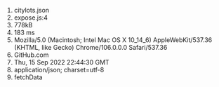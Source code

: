 1. citylots.json
2. expose.js:4
3. 778kB
4. 183 ms
5. Mozilla/5.0 (Macintosh; Intel Mac OS X 10_14_6) AppleWebKit/537.36 (KHTML, like Gecko) Chrome/106.0.0.0 Safari/537.36
6. GitHub.com
7. Thu, 15 Sep 2022 22:44:30 GMT
8. application/json; charset=utf-8
9. fetchData
